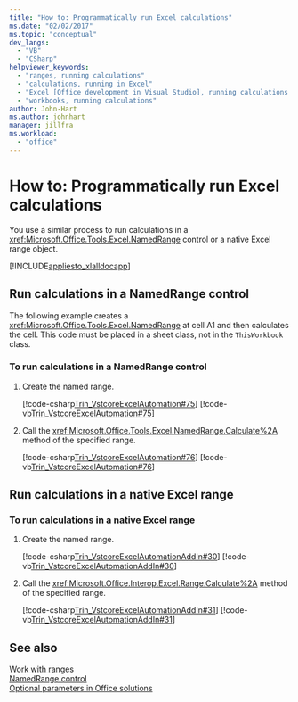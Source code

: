 ```yaml
---
title: "How to: Programmatically run Excel calculations"
ms.date: "02/02/2017"
ms.topic: "conceptual"
dev_langs: 
  - "VB"
  - "CSharp"
helpviewer_keywords: 
  - "ranges, running calculations"
  - "calculations, running in Excel"
  - "Excel [Office development in Visual Studio], running calculations programmatically"
  - "workbooks, running calculations"
author: John-Hart
ms.author: johnhart
manager: jillfra
ms.workload: 
  - "office"
---
```

# How to: Programmatically run Excel calculations  
  You use a similar process to run calculations in a <xref:Microsoft.Office.Tools.Excel.NamedRange> control or a native Excel range object.  
  
 [!INCLUDE[appliesto_xlalldocapp](../vsto/includes/appliesto-xlalldocapp-md.md)]  
  
## Run calculations in a NamedRange control  
 The following example creates a <xref:Microsoft.Office.Tools.Excel.NamedRange> at cell A1 and then calculates the cell. This code must be placed in a sheet class, not in the `ThisWorkbook` class.  
  
### To run calculations in a NamedRange control  
  
1.  Create the named range.  
  
     [!code-csharp[Trin_VstcoreExcelAutomation#75](../vsto/codesnippet/CSharp/Trin_VstcoreExcelAutomationCS/Sheet1.cs#75)]
     [!code-vb[Trin_VstcoreExcelAutomation#75](../vsto/codesnippet/VisualBasic/Trin_VstcoreExcelAutomation/Sheet1.vb#75)]  
  
2.  Call the <xref:Microsoft.Office.Tools.Excel.NamedRange.Calculate%2A> method of the specified range.  
  
     [!code-csharp[Trin_VstcoreExcelAutomation#76](../vsto/codesnippet/CSharp/Trin_VstcoreExcelAutomationCS/Sheet1.cs#76)]
     [!code-vb[Trin_VstcoreExcelAutomation#76](../vsto/codesnippet/VisualBasic/Trin_VstcoreExcelAutomation/Sheet1.vb#76)]  
  
## Run calculations in a native Excel range  
  
### To run calculations in a native Excel range  
  
1.  Create the named range.  
  
     [!code-csharp[Trin_VstcoreExcelAutomationAddIn#30](../vsto/codesnippet/CSharp/trin_vstcoreexcelautomationaddin/ThisAddIn.cs#30)]
     [!code-vb[Trin_VstcoreExcelAutomationAddIn#30](../vsto/codesnippet/VisualBasic/trin_vstcoreexcelautomationaddin/ThisAddIn.vb#30)]  
  
2.  Call the <xref:Microsoft.Office.Interop.Excel.Range.Calculate%2A> method of the specified range.  
  
     [!code-csharp[Trin_VstcoreExcelAutomationAddIn#31](../vsto/codesnippet/CSharp/trin_vstcoreexcelautomationaddin/ThisAddIn.cs#31)]
     [!code-vb[Trin_VstcoreExcelAutomationAddIn#31](../vsto/codesnippet/VisualBasic/trin_vstcoreexcelautomationaddin/ThisAddIn.vb#31)]  
  
## See also  
 [Work with ranges](../vsto/working-with-ranges.md)   
 [NamedRange control](../vsto/namedrange-control.md)   
 [Optional parameters in Office solutions](../vsto/optional-parameters-in-office-solutions.md)  
